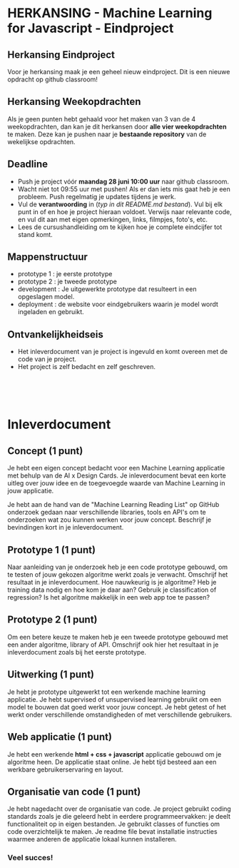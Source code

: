 # HERKANSING - Machine Learning for Javascript - Eindproject

## Herkansing Eindproject
Voor je herkansing maak je een geheel nieuw eindproject. Dit is een nieuwe opdracht op github classroom! 

## Herkansing Weekopdrachten
Als je geen punten hebt gehaald voor het maken van 3 van de 4 weekopdrachten, dan kan je dit herkansen door **alle vier weekopdrachten** te maken. Deze kan je pushen naar je **bestaande repository** van de wekelijkse opdrachten.

## Deadline

- Push je project vóór **maandag 28 juni 10:00 uur** naar github classroom.
- Wacht niet tot 09:55 uur met pushen! Als er dan iets mis gaat heb je een probleem. Push regelmatig je updates tijdens je werk.
- Vul de **verantwoording** in (*typ in dit README.md bestand*). Vul bij elk punt in of en hoe je project hieraan voldoet. Verwijs naar relevante code, en vul dit aan met eigen opmerkingen, links, filmpjes, foto's, etc.
- Lees de cursushandleiding om te kijken hoe je complete eindcijfer tot stand komt.

## Mappenstructuur

- prototype 1 : je eerste prototype
- prototype 2 : je tweede prototype
- development : Je uitgewerkte prototype dat resulteert in een opgeslagen model.
- deployment : de website voor eindgebruikers waarin je model wordt ingeladen en gebruikt.

## Ontvankelijkheidseis

- Het inleverdocument van je project is ingevuld en komt overeen met de code van je project. 
- Het project is zelf bedacht en zelf geschreven.

<br>
<br>
<br>

# Inleverdocument

## Concept (1 punt)
Je hebt een eigen concept bedacht voor een Machine Learning applicatie met behulp van de AI x Design Cards. Je inleverdocument bevat een korte uitleg over jouw idee en de toegevoegde waarde van Machine Learning in jouw applicatie. 

Je hebt aan de hand van de "Machine Learning Reading List" op GitHub onderzoek gedaan naar verschillende libraries, tools en API's om te onderzoeken wat zou kunnen werken voor jouw concept. Beschrijf je bevindingen kort in je inleverdocument.

## Prototype 1  (1 punt)
Naar aanleiding van je onderzoek heb je een code prototype gebouwd, om te testen of jouw gekozen algoritme werkt zoals je verwacht. Omschrijf het resultaat in je inleverdocument. Hoe nauwkeurig is je algoritme? Heb je training data nodig en hoe kom je daar aan? Gebruik je classification of regression? Is het algoritme makkelijk in een web app toe te passen?

## Prototype 2  (1 punt)
Om een betere keuze te maken heb je een tweede prototype gebouwd met een ander algoritme, library of API. Omschrijf ook hier het resultaat in je inleverdocument zoals bij het eerste prototype.

## Uitwerking  (1 punt)
Je hebt je prototype uitgewerkt tot een werkende machine learning applicatie. Je hebt supervised of unsupervised learning gebruikt om een model te bouwen dat goed werkt voor jouw concept. Je hebt getest of het werkt onder verschillende omstandigheden of met verschillende gebruikers.

## Web applicatie (1 punt)
Je hebt een werkende **html + css + javascript** applicatie gebouwd om je algoritme heen. De applicatie staat online. Je hebt tijd besteed aan een werkbare gebruikerservaring en layout.

## Organisatie van code (1 punt)
Je hebt nagedacht over de organisatie van code. Je project gebruikt coding standards zoals je die geleerd hebt in eerdere programmeervakken: je deelt functionaliteit op in eigen bestanden. Je gebruikt classes of functies om code overzichtelijk te maken. Je readme file bevat installatie instructies waarmee anderen de applicatie lokaal kunnen installeren.

### Veel succes! 